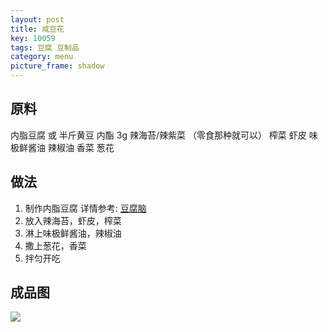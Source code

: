 ```yaml
---
layout: post
title: 咸豆花
key: 10059
tags: 豆腐 豆制品
category: menu
picture_frame: shadow
---
```


## 原料

内脂豆腐 或 半斤黄豆  内酯 3g
辣海苔/辣紫菜 （零食那种就可以）
榨菜
虾皮
味极鲜酱油
辣椒油
香菜
葱花

<!--more-->

## 做法

1. 制作内脂豆腐 详情参考: [豆腐脑](https://menchi.xyz/cooking/posts/%E8%B1%86%E8%85%90%E8%84%91.html)
2. 放入辣海苔，虾皮，榨菜
3. 淋上味极鲜酱油，辣椒油
4. 撒上葱花，香菜
5. 拌匀开吃

## 成品图

![](https://s3.us-west-1.amazonaws.com/menchi.xyz/%E5%92%B8%E8%B1%86%E8%8A%B1.jpg)
